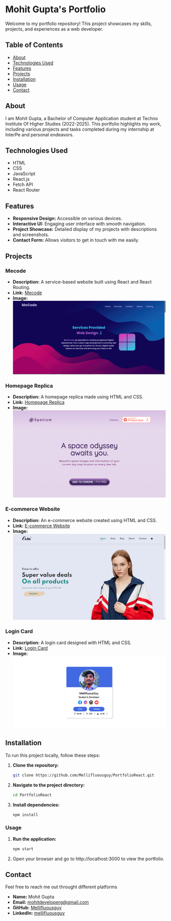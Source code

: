 # Mohit Gupta's Portfolio

Welcome to my portfolio repository! This project showcases my skills, projects, and experiences as a web developer.

## Table of Contents
- [About](#about)
- [Technologies Used](#technologies-used)
- [Features](#features)
- [Projects](#projects)
- [Installation](#installation)
- [Usage](#usage)
- [Contact](#contact)

## About

I am Mohit Gupta, a Bachelor of Computer Application student at Techno Institute Of Higher Studies (2022-2025). This portfolio highlights my work, including various projects and tasks completed during my internship at InterPe and personal endeavors.

## Technologies Used

- HTML
- CSS
- JavaScript
- React.js
- Fetch API
- React Router

## Features

- **Responsive Design:** Accessible on various devices.
- **Interactive UI:** Engaging user interface with smooth navigation.
- **Project Showcase:** Detailed display of my projects with descriptions and screenshots.
- **Contact Form:** Allows visitors to get in touch with me easily.

## Projects

### Mecode
- **Description:** A service-based website built using React and React Routing.
- **Link:** [Mecode](https://github.com/Mellifluousguy/MeCode_Hub/)
- **Image:**
  ![Mecode](./src/Components/Assets/Projects/mecode.png)

### Homepage Replica
- **Description:** A homepage replica made using HTML and CSS.
- **Link:** [Homepage Replica](https://github.com/Mellifluousguy/Responsive-Homepage-Replica)
- **Image:**
  ![Homepage Replica](./src/Components/Assets/Projects/Webpage.png)

### E-commerce Website
- **Description:** An e-commerce website created using HTML and CSS.
- **Link:** [E-commerce Website](https://github.com/Mellifluousguy/E-commerce)
- **Image:**
  ![E-commerce Website](./src/Components/Assets/Projects/Ecommerce.png)

### Login Card
- **Description:** A login card designed with HTML and CSS.
- **Link:** [Login Card](https://github.com/Mellifluousguy/Card)
- **Image:**
  ![Login Card](./src/Components/Assets/Projects/card.png)

## Installation

To run this project locally, follow these steps:

1. **Clone the repository:**
   ```sh
   git clone https://github.com/Mellifluousguy/PortfolioReact.git
2. **Navigate to the project directory:**
   ```sh
   cd PortfolioReact
3. **Install dependencies:**
   ```sh
   npm install

### Usage

1. **Run the application:**
   ```sh
   npm start 
2. Open your browser and go to http://localhost:3000 to view the portfolio.

## Contact

Feel free to reach me out throught different platforms

- **Name:** Mohit Gupta
- **Email:** mohitdeveloperg@gmail.com
- **GitHub:** [Mellifluousguy](https://github.com/Mellifluousguy)
- **LinkedIn:** [mellifluousguy](https://linkedin.com/in/mellifluousguy)
